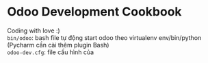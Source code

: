 # Odoo Development Cookbook
Coding with love :)  
```bin/odoo```: bash file tự động start odoo theo virtualenv env/bin/python (Pycharm cần cài thêm plugin Bash)  
```odoo-dev.cfg```: file cấu hình của 
